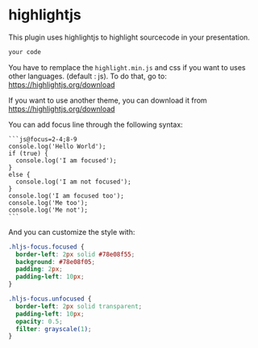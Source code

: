 # highlightjs

This plugin uses highlightjs to highlight sourcecode in your presentation.

```js
your code
```

You have to remplace the `highlight.min.js` and css if you want to uses other languages. (default : js).
To do that, go to: https://highlightjs.org/download

If you want to use another theme, you can download it from https://highlightjs.org/download

You can add focus line through the following syntax:

````
```js@focus=2-4;8-9
console.log('Hello World');
if (true) {
  console.log('I am focused');
}
else {
  console.log('I am not focused');
}
console.log('I am focused too');
console.log('Me too');
console.log('Me not');
```
````

And you can customize the style with:

```css
.hljs-focus.focused {
  border-left: 2px solid #78e08f55;
  background: #78e08f05;
  padding: 2px;
  padding-left: 10px;
}

.hljs-focus.unfocused {
  border-left: 2px solid transparent;
  padding-left: 10px;
  opacity: 0.5;
  filter: grayscale(1);
}
```